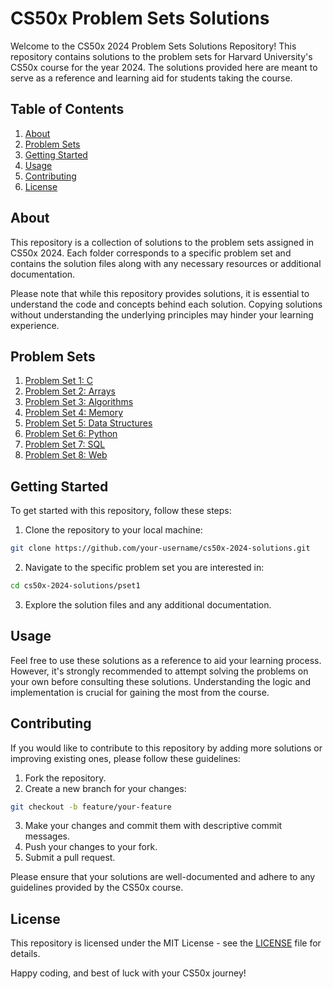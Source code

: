 # CS50x Problem Sets Solutions

Welcome to the CS50x 2024 Problem Sets Solutions Repository! This repository contains solutions to the problem sets for Harvard University's CS50x course for the year 2024. The solutions provided here are meant to serve as a reference and learning aid for students taking the course.

## Table of Contents

1. [About](#about)
2. [Problem Sets](#problem-sets)
3. [Getting Started](#getting-started)
4. [Usage](#usage)
5. [Contributing](#contributing)
6. [License](#license)

## About

This repository is a collection of solutions to the problem sets assigned in CS50x 2024. Each folder corresponds to a specific problem set and contains the solution files along with any necessary resources or additional documentation.

Please note that while this repository provides solutions, it is essential to understand the code and concepts behind each solution. Copying solutions without understanding the underlying principles may hinder your learning experience.

## Problem Sets

1. [Problem Set 1: C](./pset1/)
2. [Problem Set 2: Arrays](./pset2/)
3. [Problem Set 3: Algorithms](./pset3/)
4. [Problem Set 4: Memory](./pset4/)
5. [Problem Set 5: Data Structures](./pset5/)
6. [Problem Set 6: Python](./pset6/)
7. [Problem Set 7: SQL](./pset7/)
8. [Problem Set 8: Web](./pset8/)

## Getting Started

To get started with this repository, follow these steps:

1. Clone the repository to your local machine:

```bash
git clone https://github.com/your-username/cs50x-2024-solutions.git
```

2. Navigate to the specific problem set you are interested in:

```bash
cd cs50x-2024-solutions/pset1
```

3. Explore the solution files and any additional documentation.

## Usage

Feel free to use these solutions as a reference to aid your learning process. However, it's strongly recommended to attempt solving the problems on your own before consulting these solutions. Understanding the logic and implementation is crucial for gaining the most from the course.

## Contributing

If you would like to contribute to this repository by adding more solutions or improving existing ones, please follow these guidelines:

1. Fork the repository.
2. Create a new branch for your changes:

```bash
git checkout -b feature/your-feature
```

3. Make your changes and commit them with descriptive commit messages.
4. Push your changes to your fork.
5. Submit a pull request.

Please ensure that your solutions are well-documented and adhere to any guidelines provided by the CS50x course.

## License

This repository is licensed under the MIT License - see the [LICENSE](./LICENSE) file for details.

Happy coding, and best of luck with your CS50x journey!
